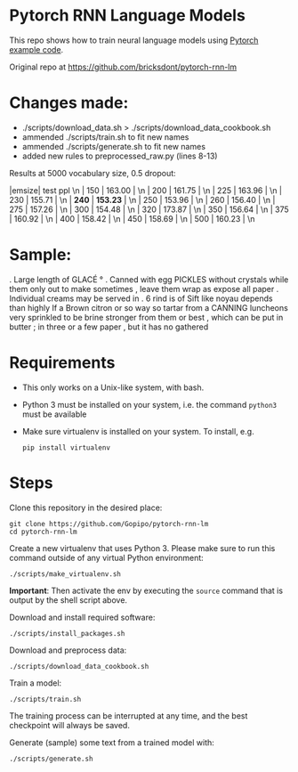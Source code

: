 # Pytorch RNN Language Models

This repo shows how to train neural language models using [Pytorch example code](https://github.com/pytorch/examples/tree/master/word_language_model).

Original repo at https://github.com/bricksdont/pytorch-rnn-lm

# Changes made:

- ./scripts/download_data.sh  >  ./scripts/download_data_cookbook.sh
- ammended ./scripts/train.sh to fit new names
- ammended ./scripts/generate.sh to fit new names
- added new rules to preprocessed_raw.py (lines 8-13)

Results at 5000 vocabulary size, 0.5 dropout:

|emsize| test ppl \n
| 150  | 163.00 | \n
| 200  | 161.75 | \n
| 225  | 163.96 | \n
| 230  | 155.71 | \n
| **240**  | **153.23** | \n
| 250  | 153.96 | \n
| 260  | 156.40 | \n
| 275  | 157.26 | \n
| 300  | 154.48 | \n
| 320  | 173.87 | \n
| 350  | 156.64 | \n
| 375  | 160.92 | \n
| 400  | 158.42 | \n
| 450  | 158.69 | \n
| 500  | 160.23 | \n

# Sample:
 
. <eos> Large length of GLACÉ ° . Canned with <eos> egg PICKLES without crystals while them only out to
make sometimes , <eos> leave them <unk> wrap as expose all paper . <eos> Individual creams may be served in
<unk> . <eos> 6 rind is of Sift like noyau depends than highly <eos> If a Brown citron or so
way so tartar from a CANNING luncheons very sprinkled <eos> to be brine stronger from them or best , which
can be <eos> put in butter ; <eos> in three or a few paper , but it has no gathered


# Requirements

- This only works on a Unix-like system, with bash.
- Python 3 must be installed on your system, i.e. the command `python3` must be available
- Make sure virtualenv is installed on your system. To install, e.g.

    `pip install virtualenv`

# Steps

Clone this repository in the desired place:

    git clone https://github.com/Gopipo/pytorch-rnn-lm
    cd pytorch-rnn-lm

Create a new virtualenv that uses Python 3. Please make sure to run this command outside of any virtual Python environment:

    ./scripts/make_virtualenv.sh

**Important**: Then activate the env by executing the `source` command that is output by the shell script above.

Download and install required software:

    ./scripts/install_packages.sh

Download and preprocess data:

    ./scripts/download_data_cookbook.sh

Train a model:

    ./scripts/train.sh

The training process can be interrupted at any time, and the best checkpoint will always be saved.

Generate (sample) some text from a trained model with:

    ./scripts/generate.sh
